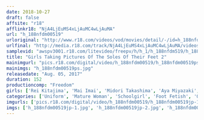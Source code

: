 ```yaml
---
date: 2018-10-27
draft: false
affsite: "r18"
afflinkr18: "NjA4LjEuMS4xLjAuMC4wLjAuMA"
url: "h_188nfdm00519"
urloriginal: "http://www.r18.com/videos/vod/movies/detail/-/id=h_188nfdm00519"
urlfinal: "http://media.r18.com/track/NjA4LjEuMS4xLjAuMC4wLjAuMA/videos/vod/movies/detail/-/id=h_188nfdm00519"
samplevid: "awspv3001.r18.com/litevideo/freepv/h/h_1/h_188nfdm519/h_188nfdm519_dmb_w.mp4"
title: "Girls Taking Pictures Of The Soles Of Their Feet 2"
mainimgurl: "pics.r18.com/digital/video/h_188nfdm00519/h_188nfdm00519ps.jpg"
mainimgs: "h_188nfdm00519ps.jpg"
releasedate: "Aug. 05, 2017"
duration: 152
productioncomp: "Freedom"
girls: ['Rei Kitajima', 'Mai Imai', 'Midori Takashima', 'Aya Miyazaki', 'Reina Sugano', 'Tamaki Majima', 'Saki Michishige', 'Erina Oda', 'Yuri Asada', 'Hana Kano']
categories: ['Uniform', 'Mature Woman', 'Schoolgirl', 'Foot Fetish', 'Other Fetishes', 'Masochist Man', 'Hi-Def']
imgurls: ['pics.r18.com/digital/video/h_188nfdm00519/h_188nfdm00519jp-1.jpg', 'pics.r18.com/digital/video/h_188nfdm00519/h_188nfdm00519jp-2.jpg', 'pics.r18.com/digital/video/h_188nfdm00519/h_188nfdm00519jp-3.jpg', 'pics.r18.com/digital/video/h_188nfdm00519/h_188nfdm00519jp-4.jpg', 'pics.r18.com/digital/video/h_188nfdm00519/h_188nfdm00519jp-5.jpg', 'pics.r18.com/digital/video/h_188nfdm00519/h_188nfdm00519jp-6.jpg', 'pics.r18.com/digital/video/h_188nfdm00519/h_188nfdm00519jp-7.jpg', 'pics.r18.com/digital/video/h_188nfdm00519/h_188nfdm00519jp-8.jpg', 'pics.r18.com/digital/video/h_188nfdm00519/h_188nfdm00519jp-9.jpg', 'pics.r18.com/digital/video/h_188nfdm00519/h_188nfdm00519jp-10.jpg', 'pics.r18.com/digital/video/h_188nfdm00519/h_188nfdm00519jp-11.jpg', 'pics.r18.com/digital/video/h_188nfdm00519/h_188nfdm00519jp-12.jpg', 'pics.r18.com/digital/video/h_188nfdm00519/h_188nfdm00519jp-13.jpg', 'pics.r18.com/digital/video/h_188nfdm00519/h_188nfdm00519jp-14.jpg', 'pics.r18.com/digital/video/h_188nfdm00519/h_188nfdm00519jp-15.jpg', 'pics.r18.com/digital/video/h_188nfdm00519/h_188nfdm00519jp-16.jpg', 'pics.r18.com/digital/video/h_188nfdm00519/h_188nfdm00519jp-17.jpg', 'pics.r18.com/digital/video/h_188nfdm00519/h_188nfdm00519jp-18.jpg', 'pics.r18.com/digital/video/h_188nfdm00519/h_188nfdm00519jp-19.jpg', 'pics.r18.com/digital/video/h_188nfdm00519/h_188nfdm00519jp-20.jpg']
imgs: ['h_188nfdm00519jp-1.jpg', 'h_188nfdm00519jp-2.jpg', 'h_188nfdm00519jp-3.jpg', 'h_188nfdm00519jp-4.jpg', 'h_188nfdm00519jp-5.jpg', 'h_188nfdm00519jp-6.jpg', 'h_188nfdm00519jp-7.jpg', 'h_188nfdm00519jp-8.jpg', 'h_188nfdm00519jp-9.jpg', 'h_188nfdm00519jp-10.jpg', 'h_188nfdm00519jp-11.jpg', 'h_188nfdm00519jp-12.jpg', 'h_188nfdm00519jp-13.jpg', 'h_188nfdm00519jp-14.jpg', 'h_188nfdm00519jp-15.jpg', 'h_188nfdm00519jp-16.jpg', 'h_188nfdm00519jp-17.jpg', 'h_188nfdm00519jp-18.jpg', 'h_188nfdm00519jp-19.jpg', 'h_188nfdm00519jp-20.jpg']
---
```

